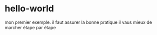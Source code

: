 # hello-world 

mon premier exemple.
il faut assurer la bonne pratique
il vaus mieux de marcher étape par étape
